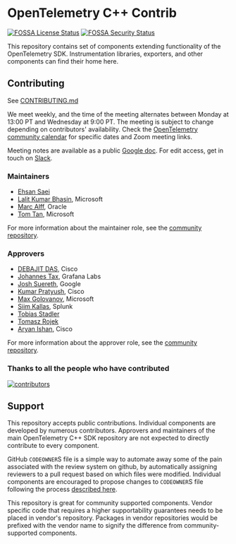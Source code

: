 # OpenTelemetry C++ Contrib

[![FOSSA License Status](https://app.fossa.com/api/projects/custom%2B162%2Fgithub.com%2Fopen-telemetry%2Fopentelemetry-cpp-contrib.svg?type=shield&issueType=license)](https://app.fossa.com/projects/custom%2B162%2Fgithub.com%2Fopen-telemetry%2Fopentelemetry-cpp-contrib?ref=badge_shield&issueType=license)
[![FOSSA Security Status](https://app.fossa.com/api/projects/custom%2B162%2Fgithub.com%2Fopen-telemetry%2Fopentelemetry-cpp-contrib.svg?type=shield&issueType=security)](https://app.fossa.com/projects/custom%2B162%2Fgithub.com%2Fopen-telemetry%2Fopentelemetry-cpp-contrib?ref=badge_shield&issueType=security)

This repository contains set of components extending functionality of the
OpenTelemetry SDK. Instrumentation libraries, exporters, and other components
can find their home here.

## Contributing

See [CONTRIBUTING.md](CONTRIBUTING.md)

We meet weekly, and the time of the meeting alternates between Monday at 13:00
PT and Wednesday at 9:00 PT. The meeting is subject to change depending on
contributors' availability. Check the [OpenTelemetry community
calendar](https://github.com/open-telemetry/community#calendar)
for specific dates and Zoom meeting links.

Meeting notes are available as a public [Google
doc](https://docs.google.com/document/d/1i1E4-_y4uJ083lCutKGDhkpi3n4_e774SBLi9hPLocw/edit?usp=sharing).
For edit access, get in touch on
[Slack](https://cloud-native.slack.com/archives/C01N3AT62SJ).

### Maintainers

* [Ehsan Saei](https://github.com/esigo)
* [Lalit Kumar Bhasin](https://github.com/lalitb), Microsoft
* [Marc Alff](https://github.com/marcalff), Oracle
* [Tom Tan](https://github.com/ThomsonTan), Microsoft

For more information about the maintainer role, see the [community repository](https://github.com/open-telemetry/community/blob/main/community-membership.md#maintainer).

### Approvers

* [DEBAJIT DAS](https://github.com/DebajitDas), Cisco
* [Johannes Tax](https://github.com/pyohannes), Grafana Labs
* [Josh Suereth](https://github.com/jsuereth), Google
* [Kumar Pratyush](https://github.com/kpratyus), Cisco
* [Max Golovanov](https://github.com/maxgolov), Microsoft
* [Siim Kallas](https://github.com/seemk), Splunk
* [Tobias Stadler](https://github.com/tobiasstadler)
* [Tomasz Rojek](https://github.com/TomRoSystems)
* [Aryan Ishan](https://github.com/aryanishan1001), Cisco

For more information about the approver role, see the [community repository](https://github.com/open-telemetry/community/blob/main/community-membership.md#approver).

### Thanks to all the people who have contributed

[![contributors](https://contributors-img.web.app/image?repo=open-telemetry/opentelemetry-cpp-contrib)](https://github.com/open-telemetry/opentelemetry-cpp-contrib/graphs/contributors)

## Support

This repository accepts public contributions. Individual components are
developed by numerous contributors. Approvers and maintainers of the main
OpenTelemetry C++ SDK repository are not expected to directly contribute
to every component.

GitHub `CODEOWNER`S file is a simple way to automate away some of the pain
associated with the review system on github, by automatically assigning
reviewers to a pull request based on which files were modified. Individual
components are encouraged to propose changes to `CODEOWNER`S file following
the process [described here](https://docs.github.com/en/github/creating-cloning-and-archiving-repositories/about-code-owners).

This repository is great for community supported components. Vendor specific
code that requires a higher supportability guarantees needs to be placed in
vendor's repository. Packages in vendor repositories would be prefixed with the
vendor name to signify the difference from community-supported components.
